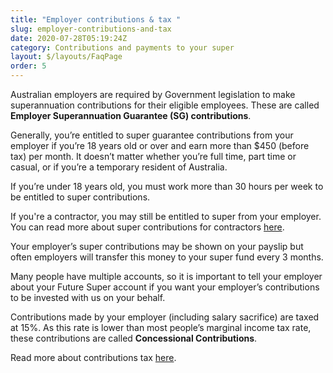 ```yaml
---
title: "Employer contributions & tax "
slug: employer-contributions-and-tax
date: 2020-07-28T05:19:24Z
category: Contributions and payments to your super
layout: $/layouts/FaqPage
order: 5
---
```


Australian employers are required by Government legislation to make superannuation contributions for their eligible employees. These are called **Employer Superannuation Guarantee (SG) contributions**.

Generally, you’re entitled to super guarantee contributions from your employer if you’re 18 years old or over and earn more than $450 (before tax) per month. It doesn’t matter whether you’re full time, part time or casual, or if you’re a temporary resident of Australia.

If you’re under 18 years old, you must work more than 30 hours per week to be entitled to super contributions.

If you're a contractor, you may still be entitled to super from your employer. You can read more about super contributions for contractors [here](https://www.ato.gov.au/Individuals/Super/Getting-your-super-started/Contractors/).

Your employer’s super contributions may be shown on your payslip but often employers will transfer this money to your super fund every 3 months.

Many people have multiple accounts, so it is important to tell your employer about your Future Super account if you want your employer’s contributions to be invested with us on your behalf.

Contributions made by your employer (including salary sacrifice) are taxed at 15%. As this rate is lower than most people’s marginal income tax rate, these contributions are called **Concessional Contributions**.

Read more about contributions tax [here](https://www.ato.gov.au/Individuals/Super/Growing-your-super/Adding-to-your-super/Tax-on-contributions/).
